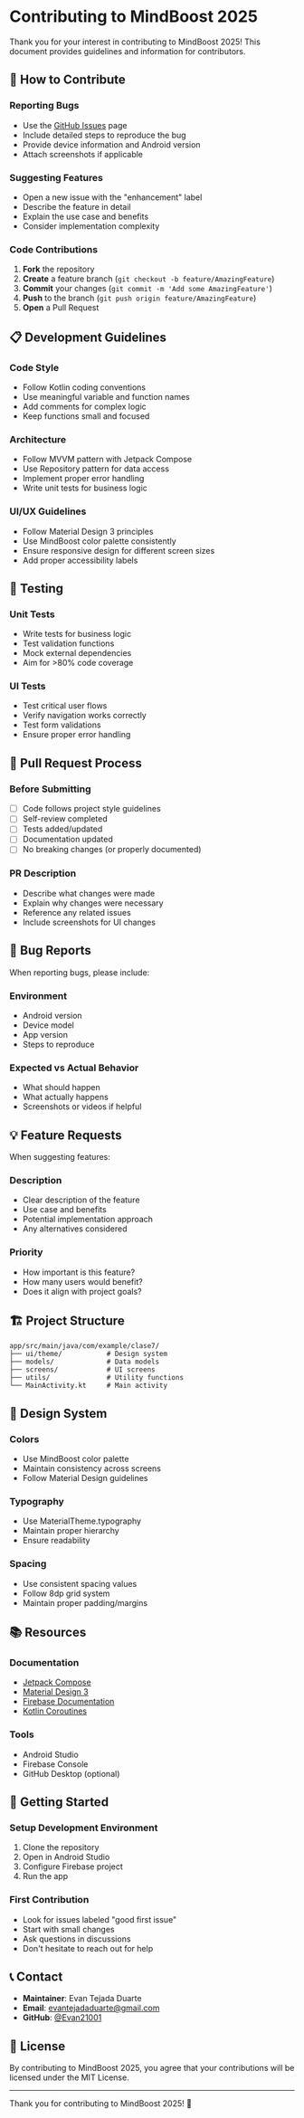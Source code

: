 # Contributing to MindBoost 2025

Thank you for your interest in contributing to MindBoost 2025! This document provides guidelines and information for contributors.

## 🤝 How to Contribute

### **Reporting Bugs**
- Use the [GitHub Issues](https://github.com/Evan21001/MindBoost2025/issues) page
- Include detailed steps to reproduce the bug
- Provide device information and Android version
- Attach screenshots if applicable

### **Suggesting Features**
- Open a new issue with the "enhancement" label
- Describe the feature in detail
- Explain the use case and benefits
- Consider implementation complexity

### **Code Contributions**
1. **Fork** the repository
2. **Create** a feature branch (`git checkout -b feature/AmazingFeature`)
3. **Commit** your changes (`git commit -m 'Add some AmazingFeature'`)
4. **Push** to the branch (`git push origin feature/AmazingFeature`)
5. **Open** a Pull Request

## 📋 Development Guidelines

### **Code Style**
- Follow Kotlin coding conventions
- Use meaningful variable and function names
- Add comments for complex logic
- Keep functions small and focused

### **Architecture**
- Follow MVVM pattern with Jetpack Compose
- Use Repository pattern for data access
- Implement proper error handling
- Write unit tests for business logic

### **UI/UX Guidelines**
- Follow Material Design 3 principles
- Use MindBoost color palette consistently
- Ensure responsive design for different screen sizes
- Add proper accessibility labels

## 🧪 Testing

### **Unit Tests**
- Write tests for business logic
- Test validation functions
- Mock external dependencies
- Aim for >80% code coverage

### **UI Tests**
- Test critical user flows
- Verify navigation works correctly
- Test form validations
- Ensure proper error handling

## 📝 Pull Request Process

### **Before Submitting**
- [ ] Code follows project style guidelines
- [ ] Self-review completed
- [ ] Tests added/updated
- [ ] Documentation updated
- [ ] No breaking changes (or properly documented)

### **PR Description**
- Describe what changes were made
- Explain why changes were necessary
- Reference any related issues
- Include screenshots for UI changes

## 🐛 Bug Reports

When reporting bugs, please include:

### **Environment**
- Android version
- Device model
- App version
- Steps to reproduce

### **Expected vs Actual Behavior**
- What should happen
- What actually happens
- Screenshots or videos if helpful

## 💡 Feature Requests

When suggesting features:

### **Description**
- Clear description of the feature
- Use case and benefits
- Potential implementation approach
- Any alternatives considered

### **Priority**
- How important is this feature?
- How many users would benefit?
- Does it align with project goals?

## 🏗️ Project Structure

```
app/src/main/java/com/example/clase7/
├── ui/theme/           # Design system
├── models/             # Data models
├── screens/            # UI screens
├── utils/              # Utility functions
└── MainActivity.kt     # Main activity
```

## 🎨 Design System

### **Colors**
- Use MindBoost color palette
- Maintain consistency across screens
- Follow Material Design guidelines

### **Typography**
- Use MaterialTheme.typography
- Maintain proper hierarchy
- Ensure readability

### **Spacing**
- Use consistent spacing values
- Follow 8dp grid system
- Maintain proper padding/margins

## 📚 Resources

### **Documentation**
- [Jetpack Compose](https://developer.android.com/jetpack/compose)
- [Material Design 3](https://m3.material.io/)
- [Firebase Documentation](https://firebase.google.com/docs)
- [Kotlin Coroutines](https://kotlinlang.org/docs/coroutines-overview.html)

### **Tools**
- Android Studio
- Firebase Console
- GitHub Desktop (optional)

## 🚀 Getting Started

### **Setup Development Environment**
1. Clone the repository
2. Open in Android Studio
3. Configure Firebase project
4. Run the app

### **First Contribution**
- Look for issues labeled "good first issue"
- Start with small changes
- Ask questions in discussions
- Don't hesitate to reach out for help

## 📞 Contact

- **Maintainer**: Evan Tejada Duarte
- **Email**: evantejadaduarte@gmail.com
- **GitHub**: [@Evan21001](https://github.com/Evan21001)

## 📄 License

By contributing to MindBoost 2025, you agree that your contributions will be licensed under the MIT License.

---

Thank you for contributing to MindBoost 2025! 🎉
